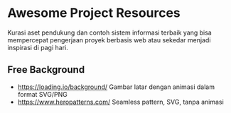# Awesome Project Resources
Kurasi aset pendukung dan contoh sistem informasi terbaik yang bisa mempercepat pengerjaan proyek berbasis web atau sekedar menjadi inspirasi di pagi hari.

## Free Background
- https://loading.io/background/ Gambar latar dengan animasi dalam format SVG/PNG
- https://www.heropatterns.com/ Seamless pattern, SVG, tanpa animasi
